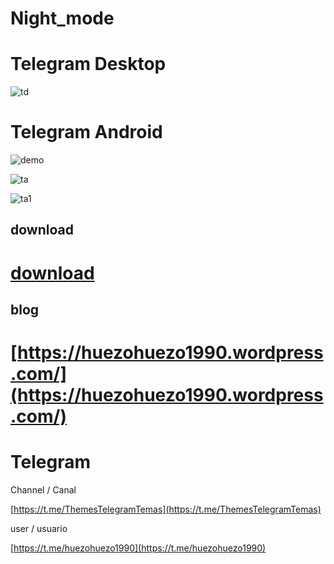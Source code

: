 # Night_mode

# Telegram Desktop 



[td]:https://gitlab.com/huezo/Night_mode/raw/master/Night_mode.png

![td][td]


# Telegram Android 

[demo]:https://gitlab.com/huezo/Night_mode/raw/master/TDMN.jpg

![demo][demo]







[ta]:https://gitlab.com/huezo/Night_mode/raw/master/Night_mode_a.png

![ta][ta]




[ta1]:https://gitlab.com/huezo/Night_mode/raw/master/Night_mode_a1.png
![ta1][ta1]


## download

# [download](https://gitlab.com/huezo/Night_mode/tree/master)


## blog 
# [https://huezohuezo1990.wordpress.com/](https://huezohuezo1990.wordpress.com/)




# Telegram 
Channel / Canal

[https://t.me/ThemesTelegramTemas](https://t.me/ThemesTelegramTemas)

user / usuario 

[https://t.me/huezohuezo1990](https://t.me/huezohuezo1990)









